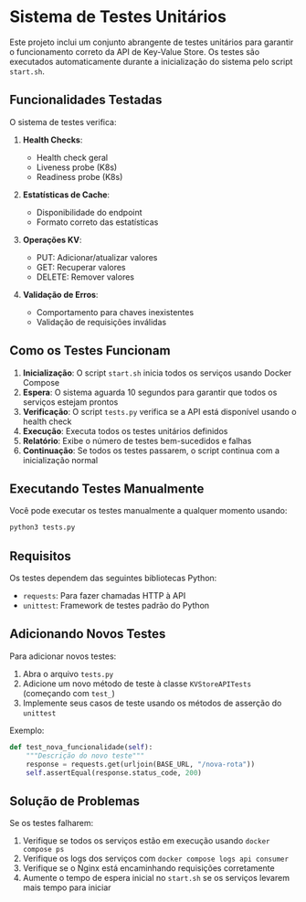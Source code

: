 # Sistema de Testes Unitários

Este projeto inclui um conjunto abrangente de testes unitários para garantir o funcionamento correto da API de Key-Value Store. Os testes são executados automaticamente durante a inicialização do sistema pelo script `start.sh`.

## Funcionalidades Testadas

O sistema de testes verifica:

1. **Health Checks**:
   - Health check geral
   - Liveness probe (K8s)
   - Readiness probe (K8s)

2. **Estatísticas de Cache**:
   - Disponibilidade do endpoint
   - Formato correto das estatísticas

3. **Operações KV**:
   - PUT: Adicionar/atualizar valores
   - GET: Recuperar valores
   - DELETE: Remover valores

4. **Validação de Erros**:
   - Comportamento para chaves inexistentes
   - Validação de requisições inválidas

## Como os Testes Funcionam

1. **Inicialização**: O script `start.sh` inicia todos os serviços usando Docker Compose
2. **Espera**: O sistema aguarda 10 segundos para garantir que todos os serviços estejam prontos
3. **Verificação**: O script `tests.py` verifica se a API está disponível usando o health check
4. **Execução**: Executa todos os testes unitários definidos
5. **Relatório**: Exibe o número de testes bem-sucedidos e falhas
6. **Continuação**: Se todos os testes passarem, o script continua com a inicialização normal

## Executando Testes Manualmente

Você pode executar os testes manualmente a qualquer momento usando:

```bash
python3 tests.py
```

## Requisitos

Os testes dependem das seguintes bibliotecas Python:
- `requests`: Para fazer chamadas HTTP à API
- `unittest`: Framework de testes padrão do Python

## Adicionando Novos Testes

Para adicionar novos testes:

1. Abra o arquivo `tests.py`
2. Adicione um novo método de teste à classe `KVStoreAPITests` (começando com `test_`)
3. Implemente seus casos de teste usando os métodos de asserção do `unittest`

Exemplo:

```python
def test_nova_funcionalidade(self):
    """Descrição do novo teste"""
    response = requests.get(urljoin(BASE_URL, "/nova-rota"))
    self.assertEqual(response.status_code, 200)
```

## Solução de Problemas

Se os testes falharem:

1. Verifique se todos os serviços estão em execução usando `docker compose ps`
2. Verifique os logs dos serviços com `docker compose logs api consumer`
3. Verifique se o Nginx está encaminhando requisições corretamente
4. Aumente o tempo de espera inicial no `start.sh` se os serviços levarem mais tempo para iniciar 